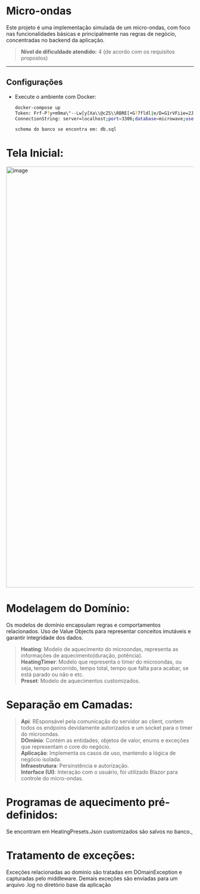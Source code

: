# Micro-ondas

Este projeto é uma implementação simulada de um micro-ondas, com foco nas funcionalidades básicas e principalmente nas regras de negócio, concentradas no backend da aplicação.

> **Nível de dificuldade atendido:** 4 (de acordo com os requisitos propostos)

---

## Configurações

- Execute o ambiente com Docker:  
  ```bash
  docker-compose up
  Token: Frf-P?y+m9ma\"--Lw[y[Xa\\@cZS\\RBRE[+G?7fldl|e/D=G1rVFiie=2JKzY43.}
  ConnectionString: server=localhost;port=3306;database=microwave;user=user;password=123;

  schema do banco se encontra em: db.sql

# Tela Inicial:
<img width="3163" height="1131" alt="image" src="https://github.com/user-attachments/assets/97b855b8-ee97-41d0-8f52-54d4f801d66b" />

# Modelagem do Domínio:
Os modelos de domínio encapsulam regras e comportamentos relacionados.
Uso de Value Objects para representar conceitos imutáveis e garantir integridade dos dados.

> **Heating**: Modelo de aquecimento do microondas, representa as informações de aquecimento(duração, potência).<br>
> **HeatingTimer**: Modelo que representa o timer do microondas, ou seja, tempo percorrido, tempo total, tempo que falta para acabar, se está parado ou não e etc.<br>
> **Preset**: Modelo de aquecimentos customizados.<br>

# Separação em Camadas:
> **Api**: REsponsável pela comunicação do servidor ao client, contem todos os endpoins devidamente autorizados e um socket para o timer do microondas.<br>
> **DOmínio**: Contém as entidades, objetos de valor, enums e exceções que representam o core do negócio.<br>
> **Aplicação**: Implementa os casos de uso, mantendo a lógica de negócio isolada.<br>
> **Infraestrutura**: Persinstência e autorização.<br>
> **Interface (UI)**: Interação com o usuário, foi utilizado Blazor para controle do micro-ondas.<br>


# Programas de aquecimento pré-definidos:
Se encontram em HeatingPresets.Json
customizados são salvos no banco.,

# Tratamento de exceções:
Exceções relacionadas ao dominio são tratadas em DOmainException e capturadas pelo middleware. 
Demais exceções são enviadas para um arquivo .log no diretório base da aplicação
